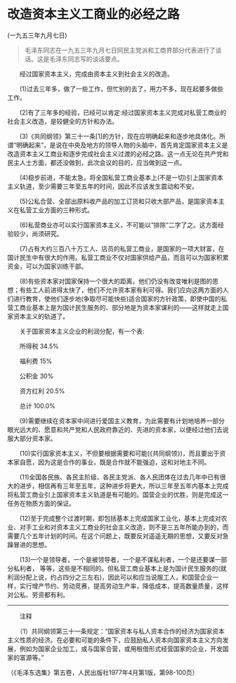 # 改造资本主义工商业的必经之路  
(一九五三年九月七日)  
  
> 毛泽东同志在一九五三年九月七日同民主党派和工商界部分代表进行了谈话。这是毛泽东同志写的谈话要点。   
  
　　经过国家资本主义，完成由资本主义到社会主义的改造。   
  
　　(1)过去三年多，做了一些工作，但忙别的去了，用力不多，现在起要多做些工作。   
  
　　(2)有了三年多的经验，已经可以肯定:经过国家资本主义完成对私营工商业的社会主义改造，是较健全的方针和办法。   
  
　　(3)《共同纲领》第三十一条[1]的方针，现在应明确起来和逐步地具体化。所谓“明确起来”，是说在中央及地方的领导人物的头脑中，首先肯定国家资本主义是改造资本主义工商业和逐步完成社会主义过渡的必经之路。这一点无论在共产党和民主人士方面，都还没做到，此次会议的目的，应当做到这一点。   
  
　　(4)稳步前进，不能太急。将全国私营工商业基本上(不是一切)引上国家资本主义轨道，至少需要三年至五年的时间，因此不应该发生震动和不安。   
  
　　(5)公私合营、全部出原料收产品的加工订货和只收大部产品，是国家资本主义在私营工业方面的三种形式。   
  
　　(6)私营商业亦可以实行国家资本主义，不可能以“排除”二字了之。这方面经验较少，尚须研究。   
  
　　(7)占有大约三百八十万工人、店员的私营工商业，是国家的一项大财富，在国计民生中有很大的作用。私营工商业不仅对国家供给产品，而且可以为国家积累资金，可以为国家训练干部。   
  
　　(8)有些资本家对国家保持一个很大的距离，他们仍没有改变唯利是图的思想；有些工人前进得太快了，他们不允许资本家有利可得。我们应向这两方面的人们进行教育，使他们逐步地(争取尽可能快些)适合国家的方针政策，即使中国的私营工商业基本上是为国计民生服务的、部分地是为资本家谋利的——这样就走上国家资本主义的轨道了。   
  
　　关于国家资本主义企业的利润分配，有一个表:   
  
　　所得税 34.5%   
  
　　福利费 15%   
  
　　公积金 30%   
  
　　资方红利 20.5%   
  
　　总计 100.0%   
  
　　(9)需要继续在资本家中间进行爱国主义教育，为此需要有计划地培养一部分眼光远大的、愿意和共产党和人民政府靠近的、先进的资本家，以便经过他们去说服大部分资本家。   
  
　　(10)实行国家资本主义，不但要根据需要和可能(《共同纲领》)，而且要出于资本家自愿，因为这是合作的事业，既是合作就不能强迫，这和对地主不同。   
  
　　(11)全国各民族、各民主阶级、各民主党派、各人民团体在过去几年中已有很大的进步，相信再有三年至五年，这种进步将更大，所以三年至五年内基本上完成将私营工商业引上国家资本主义轨道是有可能的。国营企业的优胜，则是完成这一任务在物质方面的保证。   
  
　　(12)至于完成整个过渡时期，即包括基本上完成国家工业化，基本上完成对农业、对手工业和对资本主义工商业的社会主义改造，则不是三五年所能办到的，而需要几个五年计划的时间。在这个问题上，既要反对遥遥无期的思想，又要反对急躁冒进的思想。   
  
　　(13)一个是领导者，一个是被领导者，一个是不谋私利者，一个是还要谋一部分私利者， 等等，这些是不相同的。但私营工商业基本上是为国计民生服务的(就利润分配上说，约占四分之三左右)，因此可以和应当说服工人，和国营企业一样，实行增产节约、劳动竞赛，提高劳动生产率，降低成本，提高数量质量，这样对公私、劳资都有利。   
  
----------------  
　　注释   
  
　　（1）共同纲领第三十一条规定：“国家资本与私人资本合作的经济为国家资本主义性质的经济。在必要和可能的条件下，应鼓励私人资本向国家资本主义方向发展，例如为国家企业加工，或与国家合营，或用租借形式经营国家的企业，开发国家的富源等。”   
  
（《毛泽东选集》第五卷，人民出版社1977年4月第1版，第98-100页）   
  
  
   
  
　　   
  
  
